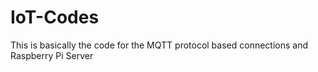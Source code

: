 # IoT-Codes
This is basically the code for the MQTT protocol based connections and Raspberry Pi Server

